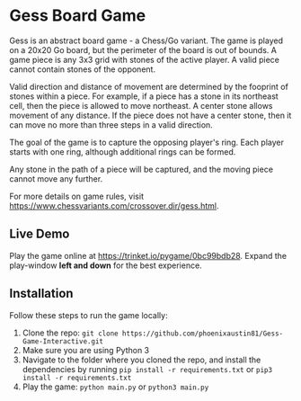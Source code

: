 # Gess Board Game

Gess is an abstract board game - a Chess/Go variant. The game is played on a 20x20 Go board, but the perimeter of the board is out of bounds. A game piece is any 3x3 grid with stones of the active player. A valid piece cannot contain stones of the opponent.

Valid direction and distance of movement are determined by the fooprint of stones within a piece. For example, if a piece has a stone in its northeast cell, then the piece is allowed to move northeast. A center stone allows movement of any distance. If the piece does not have a center stone, then it can move no more than three steps in a valid direction.

The goal of the game is to capture the opposing player's ring. Each player starts with one ring, although additional rings can be formed.

Any stone in the path of a piece will be captured, and the moving piece cannot move any further.

For more details on game rules, visit https://www.chessvariants.com/crossover.dir/gess.html.

## Live Demo

Play the game online at https://trinket.io/pygame/0bc99bdb28.
Expand the play-window **left and down** for the best experience.

## Installation

Follow these steps to run the game locally:

1. Clone the repo: `git clone https://github.com/phoenixaustin81/Gess-Game-Interactive.git`
2. Make sure you are using Python 3
3. Navigate to the folder where you cloned the repo, and install the dependencies by running `pip install -r requirements.txt` or `pip3 install -r requirements.txt`
4. Play the game: `python main.py` or `python3 main.py`
